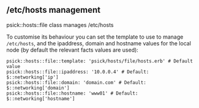 ## /etc/hosts management

psick::hosts::file class manages /etc/hosts

To customise its behaviour you can set the template to use to manage ```/etc/hosts```, and the ipaddress, domain and hostname values for the local node (by default the relevant facts values are used):

    psick::hosts::file::template: 'psick/hosts/file/hosts.erb' # Default value
    psick::hosts::file::ipaddress: '10.0.0.4' # Default: $::networking['ip']
    psick::hosts::file::domain: 'domain.com' # Default: $::networking['domain']
    psick::hosts::file::hostname: 'www01' # Default: $::networking['hostname']


